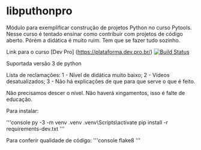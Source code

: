 # libputhonpro
Módulo para exemplificar construção de projetos Python no curso Pytools. 
Nesse curso é tentado ensinar como contribuir com projetos de código aberto.
Pórém a didática é muito ruim.
Tem que se fazer tudo sozinho.

Link para o curso [Dev Pro] (https://plataforma.dev.pro.br/)
[![Build Status](https://app.travis-ci.com/Michel4lves/libputhonpro.svg?branch=master)](https://app.travis-ci.com/Michel4lves/libputhonpro)

Suportada versão 3 de python

Lista de reclamações:
1 - Nível de didática muito baixo;
2 - Vídeos desatualizados;
3 - Não há explicações de que para que serve o que é feito.

Não precisamos descer o nível.
Não haverá xingamentos, isso é falte de educação.

Para instalar:

'''console
py -3 -m venv .venv
.venv\Scripts\activate
pip install -r requirements-dev.txt
'''

Para conferir qualidade de código:
'''console
flake8
'''

